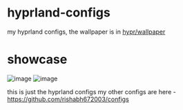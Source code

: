 # hyprland-configs
my hyprland configs,
the wallpaper is in [hypr/wallpaper](https://github.com/Rishabh672003/hyprland-configs/tree/main/hypr/wallpapers)

# showcase
![image](https://user-images.githubusercontent.com/53911515/197456390-2bc76c48-974e-4dbe-a591-7be3fe30eb6d.png)
![image](https://user-images.githubusercontent.com/53911515/197456531-413ce0c7-d4c9-4142-bd14-f105b50f809b.png)

this is just the hyprland configs my other configs are here - https://github.com/rishabh672003/configs
